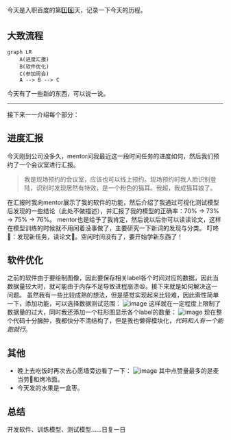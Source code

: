 今天是入职百度的第1️⃣6️⃣天，记录一下今天的历程。

## 大致流程

```mermaid
graph LR
    A(进度汇报)
    B(软件优化)
    C(参加周会)
    A --> B --> C
```

今天有了一些新的东西，可以说一说。

---
接下来一一介绍每个部分：

## 进度汇报
今天刚到公司没多久，mentor问我最近这一段时间任务的进度如何，然后我们预约了一个会议室进行汇报。
> 我是现场预约的会议室，应该也可以线上预约。现场预约时我人脸识别登陆，识别时发现居然有特效，是一个粉色的猫耳。我超，我成猫耳娘了。

在汇报时我向mentor展示了我的软件的功能，然后介绍了我通过可视化测试模型后发现的一些结论（此处不做描述），并汇报了我的模型的正确率：70% $\rightarrow$ 73% $\rightarrow$ 75% $\rightarrow$ 76%。
mentor也是给予了我肯定，然后说以后你可以读读论文，这样在模型训练的时候就不用闲着没事做了，主要研究一下新词的发现与分类。
叮咚🔔：发现新任务，读论文📑。空闲时间没有了，要开始学新东西了！

## 软件优化
之前的软件由于要绘制图像，因此要保存相关label各个时间对应的数据，因此当数据量较大时，就可能由于内存不足导致进程崩溃😫。接下来就是如何解决这一问题。
虽然我有一些比较成熟的想法，但是感觉实现起来比较难，因此索性简单一下，添加功能，可以选择数据测试范围：
![image](https://github.com/user-attachments/assets/3990ff88-1657-4d9e-83b2-992dce89d361)
这样就在一定程度上限制了数据量的过大，同时我还添加一个柱形图显示各个label的数量：
![image](https://github.com/user-attachments/assets/3511eb0e-97df-4d29-8aea-8d5ba63b36ad)
现在整个代码十分臃肿，我都快分不清结构了，但是我也懒得模块化，*代码和人有一个能跑就行*。

## 其他
- 晚上去吃饭时再次去心愿墙旁边看了一下：
![image](https://github.com/user-attachments/assets/e22d2fcb-111d-4dde-ad05-b1fc8b07e47a)
其中点赞量最多的是麦当劳🍔和烤冷面。
- 今天发的水果是一盒枣。

## 总结
开发软件、训练模型、测试模型……日复一日

<!-- ##{"timestamp":1731678231}## -->
